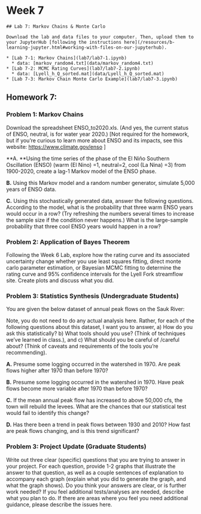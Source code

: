 # Week 7

```note
## Lab 7: Markov Chains & Monte Carlo

Download the lab and data files to your computer. Then, upload them to your JupyterHub [following the instructions here](/resources/b-learning-jupyter.html#working-with-files-on-our-jupyterhub).

* [Lab 7-1: Markov Chains](lab7/lab7-1.ipynb)
  * data: [markov_random4.txt](data/markov_random4.txt)
* [Lab 7-2: MCMC Rating Curves](lab7/lab7-2.ipynb)
  * data: [Lyell_h_Q_sorted.mat](data/Lyell_h_Q_sorted.mat)
* [Lab 7-3: Markov Chain Monte Carlo Example](lab7/lab7-3.ipynb)

```


## Homework 7: 

### Problem 1: Markov Chains

Download the spreadsheet ENSO_to2020.xls. (And yes, the current status of ENSO, neutral, is for water year 2020.) [Not required for the homework, but if you’re curious to learn more about ENSO and its impacts, see this website: https://www.climate.gov/enso ] 


 **A. **Using the time series of the phase of the El Niño Southern Oscillation (ENSO) (warm (El Nino) =1, neutral=2, cool (La Nina) =3) from 1900-2020, create a lag-1 Markov model of the ENSO phase.

 **B.** Using this Markov model and a random number generator, simulate 5,000 years of ENSO data.
    
 **C.** Using this stochastically generated data, answer the following questions. According to the model, what is the probability that three warm ENSO years would occur in a row? (Try refreshing the numbers several times to increase the sample size if the condition never happens.) What is the large-sample probability that three cool ENSO years would happen in a row?


 
### Problem 2: Application of Bayes Theorem
 
Following the Week 6 Lab, explore how the rating curve and its associated uncertainty change whether you use least squares fitting, direct monte carlo parameter estimation, or Bayesian MCMC fitting to determine the rating curve and 95% confidence intervals for the Lyell Fork streamflow site. Create plots and discuss what you did. 



### Problem 3: Statistics Synthesis (Undergraduate Students)

You are given the below dataset of annual peak flows on the Sauk River: 

 Note, you do not need to do any actual analysis here. Rather, for each of the following questions about this dataset, I want you to answer, a) How do you ask this statistically? b) What tools should you use? (Think of techniques we’ve learned in class.), and c) What should you be careful of /careful about? (Think of caveats and requirements of the tools you’re recommending).

 **A.** Presume some logging occurred in the watershed in 1970. Are peak flows higher after 1970 than before 1970?
 
 **B.** Presume some logging occurred in the watershed in 1970. Have peak flows become more variable after 1970 than before 1970?
 
 **C.** If the mean annual peak flow has increased to above 50,000 cfs, the town will rebuild the levees. What are the chances that our statistical test would fail to identify this change?
 
 **D.** Has there been a trend in peak flows between 1930 and 2010? How fast are peak flows changing, and is this trend significant?


### Problem 3: Project Update (Graduate Students)

Write out three clear (specific) questions that you are trying to answer in your project. For each question, provide 1-2 graphs that illustrate the answer to that question, as well as a couple sentences of explanation to accompany each graph (explain what you did to generate the graph, and what the graph shows). Do you think your answers are clear, or is further work needed? If you feel additional tests/analyses are needed, describe what you plan to do. If there are areas where you feel you need additional guidance, please describe the issues here. 
 
